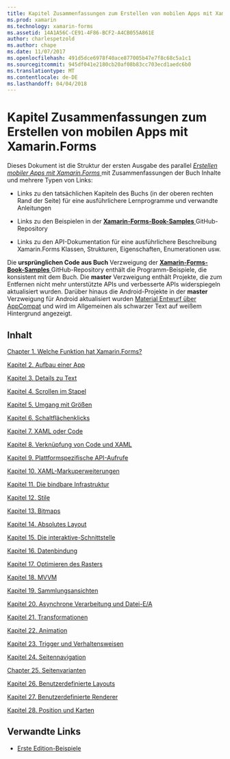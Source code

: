 ```yaml
---
title: Kapitel Zusammenfassungen zum Erstellen von mobilen Apps mit Xamarin.Forms
ms.prod: xamarin
ms.technology: xamarin-forms
ms.assetid: 14A1A56C-CE91-4F86-BCF2-A4CB055A861E
author: charlespetzold
ms.author: chape
ms.date: 11/07/2017
ms.openlocfilehash: 491d5dce6978f40ace877005b47e7f8c68c5a1c1
ms.sourcegitcommit: 945df041e2180cb20af08b83cc703ecd1aedc6b0
ms.translationtype: MT
ms.contentlocale: de-DE
ms.lasthandoff: 04/04/2018
---
```

# <a name="chapter-summaries-for-creating-mobile-apps-with-xamarinforms"></a>Kapitel Zusammenfassungen zum Erstellen von mobilen Apps mit Xamarin.Forms

Dieses Dokument ist die Struktur der ersten Ausgabe des parallel [ *Erstellen mobiler Apps mit Xamarin.Forms* ](~/xamarin-forms/creating-mobile-apps-xamarin-forms/index.md) mit Zusammenfassungen der Buch Inhalte und mehrere Typen von Links:

- Links zu den tatsächlichen Kapiteln des Buchs (in der oberen rechten Rand der Seite) für eine ausführlichere Lernprogramme und verwandte Anleitungen

- Links zu den Beispielen in der [ **Xamarin-Forms-Book-Samples** ](https://github.com/xamarin/xamarin-forms-book-samples) GitHub-Repository

- Links zu den API-Dokumentation für eine ausführlichere Beschreibung Xamarin.Forms Klassen, Strukturen, Eigenschaften, Enumerationen usw.

Die **ursprünglichen Code aus Buch** Verzweigung der [ **Xamarin-Forms-Book-Samples** ](https://github.com/xamarin/xamarin-forms-book-samples) GitHub-Repository enthält die Programm-Beispiele, die konsistent mit dem Buch. Die **master** Verzweigung enthält Projekte, die zum Entfernen nicht mehr unterstützte APIs und verbesserte APIs widerspiegeln aktualisiert wurden. Darüber hinaus die Android-Projekte in der **master** Verzweigung für Android aktualisiert wurden [Material Entwurf über AppCompat](~/xamarin-forms/platform/android/index.md) und wird im Allgemeinen als schwarzer Text auf weißem Hintergrund angezeigt.

## <a name="contents"></a>Inhalt

[Chapter 1. Welche Funktion hat Xamarin.Forms?](chapter01.md)

[Kapitel 2. Aufbau einer App](chapter02.md)

[Kapitel 3. Details zu Text](chapter03.md)

[Kapitel 4. Scrollen im Stapel](chapter04.md)

[Kapitel 5. Umgang mit Größen](chapter05.md)

[Kapitel 6. Schaltflächenklicks](chapter06.md)

[Kapitel 7. XAML oder Code](chapter07.md)

[Kapitel 8. Verknüpfung von Code und XAML](chapter08.md)

[Kapitel 9. Plattformspezifische API-Aufrufe](chapter09.md)

[Kapitel 10. XAML-Markuperweiterungen](chapter10.md)

[Kapitel 11. Die bindbare Infrastruktur](chapter11.md)

[Kapitel 12. Stile](chapter12.md)

[Kapitel 13. Bitmaps](chapter13.md)

[Kapitel 14. Absolutes Layout](chapter14.md)

[Kapitel 15. Die interaktive-Schnittstelle](chapter15.md)

[Kapitel 16. Datenbindung](chapter16.md)

[Kapitel 17. Optimieren des Rasters](chapter17.md)

[Kapitel 18. MVVM](chapter18.md)

[Kapitel 19. Sammlungsansichten](chapter19.md)

[Kapitel 20. Asynchrone Verarbeitung und Datei-E/A](chapter20.md)

[Kapitel 21. Transformationen](chapter21.md)

[Kapitel 22. Animation](chapter22.md)

[Kapitel 23. Trigger und Verhaltensweisen](chapter23.md)

[Kapitel 24. Seitennavigation](chapter24.md)

[Chapter 25. Seitenvarianten](chapter25.md)

[Kapitel 26. Benutzerdefinierte Layouts](chapter26.md)

[Kapitel 27. Benutzerdefinierte Renderer](chapter27.md)

[Kapitel 28. Position und Karten](chapter28.md)



## <a name="related-links"></a>Verwandte Links

- [Erste Edition-Beispiele](https://github.com/xamarin/xamarin-forms-book-samples)
